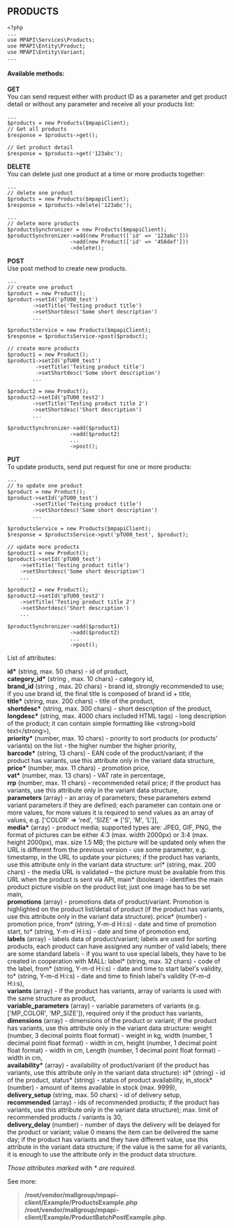 ## PRODUCTS

```
<?php 
...
use MPAPI\Services\Products;
use MPAPI\Entity\Product; 
use MPAPI\Entity\Variant; 
...
``` 
 
#### Available methods: 
**GET**  
You can send request either with product ID as a parameter and get product detail or without any parameter and receive all your products list: 
```
...
$products = new Products($mpapiClient); 
// Get all products 
$response = $products->get(); 
 
// Get product detail 
$response = $products->get('123abc'); 
```
 
**DELETE**  
You can delete just one product at a time or more products together:
```
...
// delete one product
$products = new Products($mpapiClient); 
$response = $products->delete('123abc'); 

...
// delete more products 
$productsSynchronizer = new Products($mpapiClient); 
$productSynchronizer->add(new Product(['id' => '123abc'])) 
					->add(new Product(['id' => '456def'])) 
					->delete();
```
 
**POST**  
Use post method to create new products.
```
...
// create one product
$product = new Product();
$product->setId('pTU00_test')
		->setTitle('Testing product title')
		->setShortdesc('Some short description')
		...

$productsService = new Products($mpapiClient); 
$response = $productsService->post($product); 
```

```
// create more products
$product1 = new Product();
$product1->setId('pTU00_test')
		 ->setTitle('Testing product title')
		 ->setShortdesc('Some short description')
		...

$product2 = new Product();
$product2->setId('pTU00_test2')
		->setTitle('Testing product title 2')
		->setShortdesc('Short description')
		...

$productSynchronizer->add($product1) 
					->add($product2) 
					...
					->post();
```
 
**PUT**  
To update products, send put request for one or more products: 
```
...
// to update one product
$product = new Product();
$product->setId('pTU00_test')
		->setTitle('Testing product title')
		->setShortdesc('Some short description')
		...

$productsService = new Products($mpapiClient); 
$response = $productsService->put('pTU00_test', $product); 
```

```
// update more products
$product1 = new Product();
$product1->setId('pTU00_test')
	->setTitle('Testing product title')
	->setShortdesc('Some short description')
	...

$product2 = new Product();
$product2->setId('pTU00_test2')
	->setTitle('Testing product title 2')
	->setShortdesc('Short description')
	...

$productSynchronizer->add($product1) 
					->add($product2) 
					...
					->post();
```

List of attributes:

__id*__ (string, max. 50 chars) - id of product,  
__category_id*__ (string , max. 10 chars) - category id,  
__brand_id__ (string , max. 20 chars) - brand id, strongly recommended to use; if you use brand id, the final title is composed of brand id + title,  
__title*__ (string, max. 200 chars) - title of the product,  
__shortdesc*__ (string, max. 300 chars) - short description of the product,  
__longdesc*__ (string, max. 4000 chars included HTML tags) - long description of the product; it can contain simple formatting like \<strong\>bold text\</strong\>),  
__priority*__ (number, max. 10 chars) - priority to sort products (or products' variants) on the list - the higher number the higher priority,  
__barcode*__ (string, 13 chars) - EAN code of the product/variant; if the product has variants, use this attribute only in the variant data structure,  
__price*__ (number, max. 11 chars) - promotion price,  
__vat*__ (number, max. 13 chars) - VAT rate in percentage,  
__rrp__ (number, max. 11 chars) - recommended retail price; if the product has variants, use this attribute only in the variant data structure,  
__parameters__ (array) - an array of parameters; these parameters extend variant parameters if they are defined; each parameter can contain one or more values, for more values it is required to send values as an array of values, e.g. ['COLOR' => 'red', 'SIZE' => ['S', 'M', 'L']],  
__media*__ (array) - product media; supported types are: JPEG, GIF, PNG, the format of pictures can be either 4:3 (max. width 2000px) or 3:4 (max. height 2000px), max. size 1.5 MB; the picture will be updated only when the URL is different from the previous version - use some parameter, e.g. timestamp, in the URL to update your pictures; if the product has variants, use this attribute only in the variant data structure: url* (string, max. 200 chars) - the media URL is validated – the picture must be available from this URL when the product is sent via API, main* (boolean) - identifies the main product picture visible on the product list; just one image has to be set main,  
__promotions__ (array) - promotions data of product/variant. Promotion is highlighted on the product list/detail of product (if the product has variants, use this attribute only in the variant data structure). price* (number) - promotion price, from* (string, Y-m-d H:i:s) - date and time of promotion start, to* (string, Y-m-d H:i:s) - date and time of promotion end,  
__labels__ (array) - labels data of product/variant; labels are used for sorting products, each product can have assigned any number of valid labels; there are some standard labels - if you want to use special labels, they have to be created in cooperation with MALL: label* (string, max. 32 chars) - code of the label, from* (string, Y-m-d H:i:s) - date and time to start label's validity, to* (string, Y-m-d H:i:s) - date and time to finish label's validity (Y-m-d H:i:s),  
__variants__ (array) - if the product has variants, array of variants is used with the same structure as product,  
__variable_parameters__ (array) - variable parameters of variants (e.g. ['MP_COLOR', 'MP_SIZE']), required only if the product has variants,  
__dimensions__ (array) - dimensions of the product or variant; if the product has variants, use this attribute only in the variant data structure: weight (number, 3 decimal points float format) - weight in kg, width (number, 1 decimal point float format) - width in cm, height (number, 1 decimal point float format) - width in cm, Length (number, 1 decimal point float format) - width in cm,  
__availability*__ (array) - availability of product/variant (if the product has variants, use this attribute only in the variant data structure): id* (string) - id of the product, status* (string) - status of product availability, in_stock* (number) - amount of items available in stock (max. 9999),  
__delivery_setup__ (string, max. 50 chars) - id of delivery setup,  
__recommended__ (array) - ids of recommended products; if the product has variants, use this attribute only in the variant data structure); max. limit of recommended products / variants is 30,  
__delivery_delay__ (number) - number of days the delivery will be delayed for the product or variant; value 0 means the item can be delivered the same day; if the product has variants and they have different value, use this attribute in the variant data structure; if the value is the same for all variants, it is enough to use the attribute only in the product data structure.  

*Those attributes marked with * are required.* 

See more:
> **/root/vendor/mallgroup/mpapi-client/Example/ProductsExample.php**  
> **/root/vendor/mallgroup/mpapi-client/Example/ProductBatchPostExample.php**.